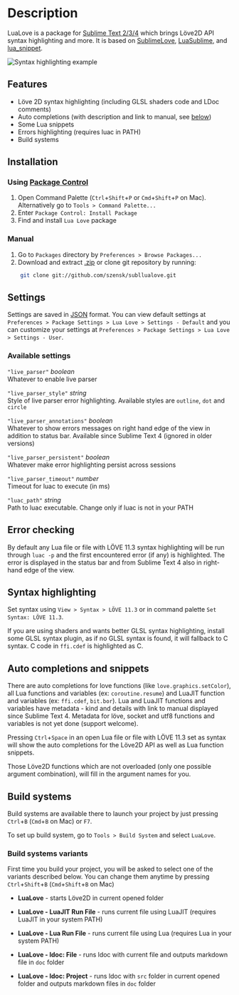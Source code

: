 # Description

LuaLove is a package for [Sublime Text 2/3/4](http://www.sublimetext.com) which brings Löve2D API syntax highlighting and more. It is based on [SublimeLove](https://github.com/minism/SublimeLove), [LuaSublime](https://github.com/rorydriscoll/LuaSublime), and [lua_snippet](https://github.com/yinqiang/lua_snippet).

![Syntax highlighting example](https://i.imgur.com/xT91wN3.png "Syntax highlighting, auto completions and error checking (on Ubuntu)")

## Features

* Löve 2D syntax highlighting (including GLSL shaders code and LDoc comments)
* Auto completions (with description and link to manual, see [below](#auto-completions-and-snippets))
* Some Lua snippets
* Errors highlighting (requires luac in PATH)
* Build systems

## Installation

### Using [Package Control](https://packagecontrol.io/installation)

1. Open Command Palette (`Ctrl`+`Shift`+`P` or `Cmd`+`Shift`+`P` on Mac). Alternatively go to `Tools > Command Palette...`
2. Enter `Package Control: Install Package`
3. Find and install `Lua Love` package

### Manual

1. Go to `Packages` directory by `Preferences > Browse Packages...`
2. Download and extract [.zip](https://github.com/szensk/subllualove/archive/master.zip) or clone git repository by running:
```bash
    git clone git://github.com/szensk/subllualove.git
```

## Settings

Settings are saved in [JSON](https://www.json.org/json-en.html) format. You can view default settings at `Preferences > Package Settings > Lua Love > Settings - Default` and you can customize your settings at `Preferences > Package Settings > Lua Love > Settings - User`.

### Available settings

`"live_parser"` *boolean*  
Whatever to enable live parser

`"live_parser_style"` *string*  
Style of live parser error highlighting. Available styles are `outline`, `dot` and `circle`

`"live_parser_annotations"` *boolean*  
Whatever to show errors messages on right hand edge of the view in addition to status bar. Available since Sublime Text 4 (ignored in older versions)

`"live_parser_persistent"` *boolean*  
Whatever make error highlighting persist across sessions

`"live_parser_timeout"` *number*  
Timeout for luac to execute (in ms)

`"luac_path"` *string*  
Path to luac executable. Change only if luac is not in your PATH

## Error checking

By default any Lua file or file with LÖVE 11.3 syntax highlighting will be run through `luac -p` and the first encountered error (if any) is highlighted. The error is displayed in the status bar and from Sublime Text 4 also in right-hand edge of the view.

## Syntax highlighting

Set syntax using `View > Syntax > LÖVE 11.3` or in command palette `Set Syntax: LÖVE 11.3`.

If you are using shaders and wants better GLSL syntax highlighting, install some GLSL syntax plugin, as if no GLSL syntax is found, it will fallback to C syntax. C code in `ffi.cdef` is highlighted as C.

## Auto completions and snippets

There are auto completions for love functions (like `love.graphics.setColor`), all Lua functions and variables (ex: `coroutine.resume`) and LuaJIT function and variables (ex: `ffi.cdef`, `bit.bor`). Lua and LuaJIT functions and variables have metadata - kind and details with link to manual displayed since Sublime Text 4. Metadata for löve, socket and utf8 functions and variables is not yet done (support welcome).

Pressing `Ctrl`+`Space` in an open Lua file or file with LÖVE 11.3 set as syntax will show the auto completions for the Löve2D API as well as Lua function snippets.

Those Löve2D functions which are not overloaded (only one possible argument combination), will fill in the argument names for you.

## Build systems

Build systems are available there to launch your project by just pressing `Ctrl`+`B` (`Cmd`+`B` on Mac) or `F7`.

To set up build system, go to `Tools > Build System` and select `LuaLove`.

### Build systems variants

First time you build your project, you will be asked to select one of the variants described below. You can change them anytime by pressing `Ctrl`+`Shift`+`B` (`Cmd`+`Shift`+`B` on Mac)

* **LuaLove** - starts Löve2D in current opened folder

* **LuaLove - LuaJIT Run File** - runs current file using LuaJIT (requires LuaJIT in your system PATH)

* **LuaLove - Lua Run File** - runs current file using Lua (requires Lua in your system PATH)

* **LuaLove - ldoc: File** - runs ldoc with current file and outputs markdown file in `doc` folder

* **LuaLove - ldoc: Project** - runs ldoc with `src` folder in current opened folder and outputs markdown files in `doc` folder